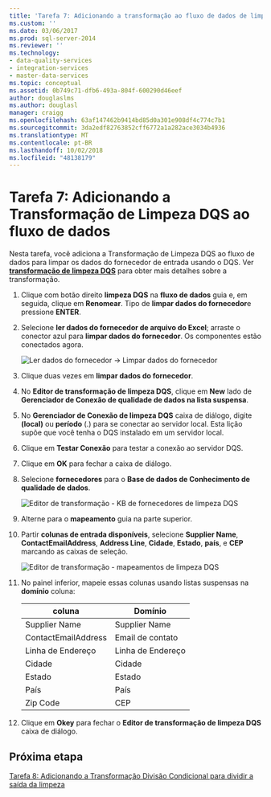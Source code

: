 ```yaml
---
title: 'Tarefa 7: Adicionando a transformação ao fluxo de dados de limpeza DQS | Microsoft Docs'
ms.custom: ''
ms.date: 03/06/2017
ms.prod: sql-server-2014
ms.reviewer: ''
ms.technology:
- data-quality-services
- integration-services
- master-data-services
ms.topic: conceptual
ms.assetid: 0b749c71-dfb6-493a-804f-600290d46eef
author: douglaslms
ms.author: douglasl
manager: craigg
ms.openlocfilehash: 63af147462b9414bd85d0a301e908df4c774c7b1
ms.sourcegitcommit: 3da2edf82763852cff6772a1a282ace3034b4936
ms.translationtype: MT
ms.contentlocale: pt-BR
ms.lasthandoff: 10/02/2018
ms.locfileid: "48138179"
---
```

# <a name="task-7-adding-dqs-cleansing-transform-to-the-data-flow"></a>Tarefa 7: Adicionando a Transformação de Limpeza DQS ao fluxo de dados
  Nesta tarefa, você adiciona a Transformação de Limpeza DQS ao fluxo de dados para limpar os dados do fornecedor de entrada usando o DQS. Ver **[transformação de limpeza DQS](http://msdn.microsoft.com/library/ee677619.aspx)** para obter mais detalhes sobre a transformação.  
  
1.  Clique com botão direito **limpeza DQS** na **fluxo de dados** guia e, em seguida, clique em **Renomear**. Tipo de **limpar dados do fornecedor**e pressione **ENTER**.  
  
2.  Selecione **ler dados do fornecedor de arquivo do Excel**; arraste o conector azul para **limpar dados do fornecedor**. Os componentes estão conectados agora.  
  
     ![Ler dados do fornecedor -> Limpar dados do fornecedor](../../2014/tutorials/media/et-addingdqscleansingtransformtothedataflow-01.jpg "ler dados do fornecedor -> Limpar dados do fornecedor")  
  
3.  Clique duas vezes em **limpar dados do fornecedor**.  
  
4.  No **Editor de transformação de limpeza DQS**, clique em **New** lado de **Gerenciador de Conexão de qualidade de dados na lista suspensa**.  
  
5.  No **Gerenciador de Conexão de limpeza DQS** caixa de diálogo, digite **(local)** ou **período** (.) para se conectar ao servidor local. Esta lição supõe que você tenha o DQS instalado em um servidor local.  
  
6.  Clique em **Testar Conexão** para testar a conexão ao servidor DQS.  
  
7.  Clique em **OK** para fechar a caixa de diálogo.  
  
8.  Selecione **fornecedores** para o **Base de dados de Conhecimento de qualidade de dados**.  
  
     ![Editor de transformação - KB de fornecedores de limpeza DQS](../../2014/tutorials/media/et-addingdqscleansingtransformtothedataflow-02.jpg "Editor de transformação - KB de fornecedores de limpeza DQS")  
  
9. Alterne para o **mapeamento** guia na parte superior.  
  
10. Partir **colunas de entrada disponíveis**, selecione **Supplier Name**, **ContactEmailAddress**, **Address Line**, **Cidade**, **Estado**, **país**, e **CEP** marcando as caixas de seleção.  
  
     ![Editor de transformação - mapeamentos de limpeza DQS](../../2014/tutorials/media/et-addingdqscleansingtransformtothedataflow-03.jpg "Editor de transformação - mapeamentos de limpeza DQS.")  
  
11. No painel inferior, mapeie essas colunas usando listas suspensas na **domínio** coluna:  
  
    |coluna|Domínio|  
    |------------|------------|  
    |Supplier Name|Supplier Name|  
    |ContactEmailAddress|Email de contato|  
    |Linha de Endereço|Linha de Endereço|  
    |Cidade|Cidade|  
    |Estado|Estado|  
    |País|País|  
    |Zip Code|CEP|  
  
12. Clique em **Okey** para fechar o **Editor de transformação de limpeza DQS** caixa de diálogo.  
  
## <a name="next-step"></a>Próxima etapa  
 [Tarefa 8: Adicionando a Transformação Divisão Condicional para dividir a saída da limpeza](../../2014/tutorials/task-8-adding-conditional-split-transform-to-split-cleansing-output.md)  
  
  
